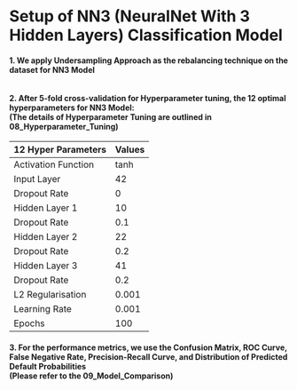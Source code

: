 # Setup of NN3 (NeuralNet With 3 Hidden Layers) Classification Model
#### 1. We apply Undersampling Approach as the rebalancing technique on the dataset for NN3 Model <br><br><br> 2. After 5-fold cross-validation for Hyperparameter tuning, the 12 optimal hyperparameters for NN3 Model: <br> (The details of Hyperparameter Tuning are outlined in 08_Hyperparameter_Tuning)

| 12 Hyper Parameters  | Values |
|----------------------|--------|
| Activation Function  | tanh   |
| Input Layer          | 42     |
| Dropout Rate         | 0      |
| Hidden Layer 1       | 10     |
| Dropout Rate         | 0.1    |
| Hidden Layer 2       | 22     |
| Dropout Rate         | 0.2    |
| Hidden Layer 3       | 41     |
| Dropout Rate         | 0.2    |
| L2 Regularisation    | 0.001  |
| Learning Rate        | 0.001  |
| Epochs               | 100    |     

#### 3. For the performance metrics, we use the Confusion Matrix, ROC Curve, False Negative Rate, Precision-Recall Curve, and Distribution of Predicted Default Probabilities <br> (Please refer to the 09_Model_Comparison)
